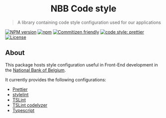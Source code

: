 <h1 align="center">
   NBB Code style
</h1>

> A library containing code style configuration used for our applications

[![NPM version](https://img.shields.io/npm/v/@nationalbankbelgium/code-style.svg)](https://www.npmjs.com/package/@nationalbankbelgium/code-style)
[![npm](https://img.shields.io/npm/dm/@nationalbankbelgium/code-style.svg)](https://www.npmjs.com/package/@nationalbankbelgium/code-style)
[![Commitizen friendly](https://img.shields.io/badge/commitizen-friendly-brightgreen.svg)](http://commitizen.github.io/cz-cli/)
[![code style: prettier](https://img.shields.io/badge/code_style-prettier-ff69b4.svg?style=flat-square)](https://github.com/prettier/prettier)
[![License](https://img.shields.io/cocoapods/l/AFNetworking.svg)](LICENSE)

## About

This package hosts style configuration useful in Front-End development in the [National Bank of Belgium](https://www.nbb.be).

It currently provides the following configurations:

-   [Prettier](https://github.com/NationalBankBelgium/code-style/blob/master/lib/prettier/README.md)
-   [stylelint](https://github.com/NationalBankBelgium/code-style/blob/master/lib/stylelint/README.md)
-   [TSLint](https://github.com/NationalBankBelgium/code-style/blob/master/lib/tslint/README.md)
-   [TSLint codelyzer](https://github.com/NationalBankBelgium/code-style/blob/master/lib/tslint-codelyzer/README.md)
-   [Typescript](https://github.com/NationalBankBelgium/code-style/blob/master/lib/tsconfig/README.md)
